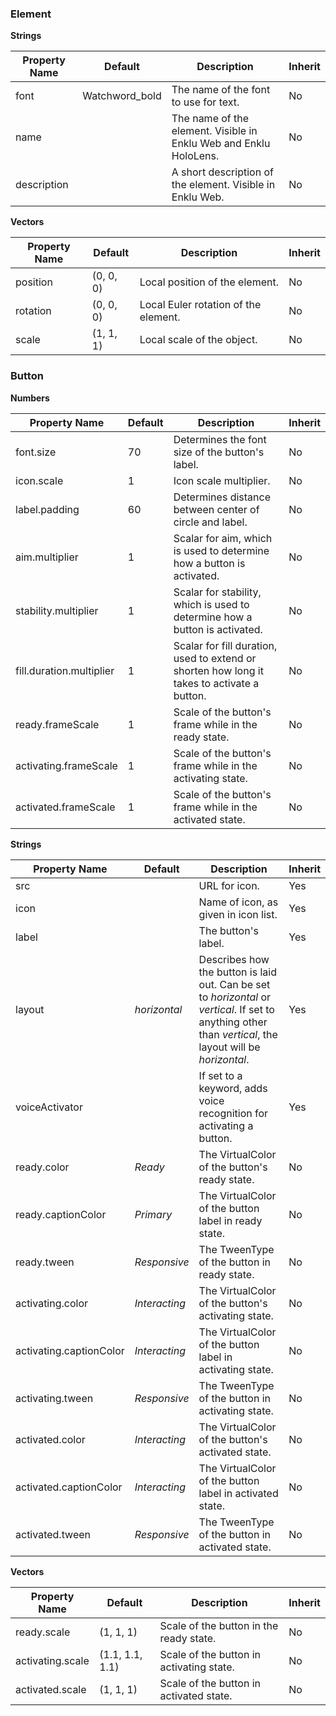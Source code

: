 ### Element

**Strings**

| Property Name | Default        | Description                                                  | Inherit |
| ------------- | -------------- | ------------------------------------------------------------ | ------- |
| font          | Watchword_bold | The name of the font to use for text.                        | No      |
| name          |                | The name of the element. Visible in Enklu Web and Enklu HoloLens. | No      |
| description   |                | A short description of the element. Visible in Enklu Web.    | No      |

**Vectors**

| Property Name | Default   | Description                          | Inherit |
| ------------- | --------- | ------------------------------------ | ------- |
| position      | (0, 0, 0) | Local position of the element.       | No      |
| rotation      | (0, 0, 0) | Local Euler rotation of the element. | No      |
| scale         | (1, 1, 1) | Local scale of the object.           | No      |



### Button

**Numbers**

| Property Name            | Default | Description                                                  | Inherit |
| ------------------------ | ------- | ------------------------------------------------------------ | ------- |
| font.size                | 70      | Determines the font size of the button's label.              | No      |
| icon.scale               | 1       | Icon scale multiplier.                                       | No      |
| label.padding            | 60      | Determines distance between center of circle and label.      | No      |
| aim.multiplier           | 1       | Scalar for aim, which is used to determine how a button is activated. | No      |
| stability.multiplier     | 1       | Scalar for stability, which is used to determine how a button is activated. | No      |
| fill.duration.multiplier | 1       | Scalar for fill duration, used to extend or shorten how long it takes to activate a button. | No      |
| ready.frameScale         | 1       | Scale of the button's frame while in the ready state.        | No      |
| activating.frameScale    | 1       | Scale of the button's frame while in the activating state.   | No      |
| activated.frameScale     | 1       | Scale of the button's frame while in the activated state.    | No      |



**Strings**

| Property Name           | Default       | Description                                                  | Inherit |
| ----------------------- | ------------- | ------------------------------------------------------------ | ------- |
| src                     |               | URL for icon.                                                | Yes     |
| icon                    |               | Name of icon, as given in icon list.                         | Yes     |
| label                   |               | The button's label.                                          | Yes     |
| layout                  | *horizontal*  | Describes how the button is laid out. Can be set to *horizontal* or *vertical*. If set to anything other than *vertical*, the layout will be *horizontal*. | Yes     |
| voiceActivator          |               | If set to a keyword, adds voice recognition for activating a button. | Yes     |
| ready.color             | *Ready*       | The VirtualColor of the button's ready state.                | No      |
| ready.captionColor      | *Primary*     | The VirtualColor of the button label in ready state.         | No      |
| ready.tween             | *Responsive*  | The TweenType of the button in ready state.                  | No      |
| activating.color        | *Interacting* | The VirtualColor of the button's activating state.           | No      |
| activating.captionColor | *Interacting* | The VirtualColor of the button label in activating state.    | No      |
| activating.tween        | *Responsive*  | The TweenType of the button in activating state.             | No      |
| activated.color         | *Interacting* | The VirtualColor of the button's activated state.            | No      |
| activated.captionColor  | *Interacting* | The VirtualColor of the button label in activated state.     | No      |
| activated.tween         | *Responsive*  | The TweenType of the button in activated state.              | No      |

**Vectors**

| Property Name    | Default         | Description                              | Inherit |
| ---------------- | --------------- | ---------------------------------------- | ------- |
| ready.scale      | (1, 1, 1)       | Scale of the button in the ready state.  | No      |
| activating.scale | (1.1, 1.1, 1.1) | Scale of the button in activating state. | No      |
| activated.scale  | (1, 1, 1)       | Scale of the button in activated state.  | No      |

